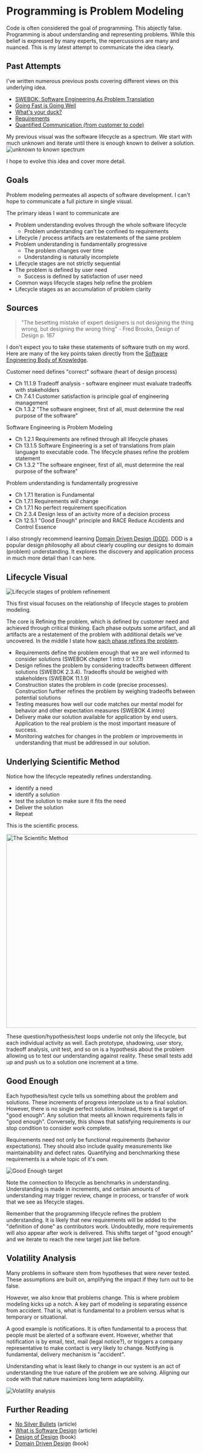 # Programming is Problem Modeling

<!-- TODO: this is a post worth having reviewed before I release it -->
<!-- TODO: align overall angle. The post is half visual experimentation, half dissertation on modeling -->
Code is often considered the goal of programming. This abjectly false. Programming is about understanding and representing problems. While this belief is expressed by many experts, the repercussions are many and nuanced. This is my latest attempt to communicate the idea clearly.


## Past Attempts

I've written numerous previous posts covering different views on this underlying idea.
- [SWEBOK: Software Engineering As Problem Translation](../_posts/2021-08-13-Swebok-transform-view.md)
- [Going Fast is Going Well](../_posts/2021-01-29-Going-Fast-is-Going-Well.md)
- [What's your duck?](../_posts/2020-10-02-Whats-Your-Duck.md)
- [Requirements](../_posts/DevEssentials/2018-11-25-Requirements.md)
- [Quantified Communication (from customer to code)](../_posts/2021-03-19-Quantified-Communication-Customer-to-Code.md)

My previous visual was the software lifecycle as a spectrum. We start with much unknown and iterate until there is enough known to deliver a solution.
![unknown to known spectrum](../post-media/Going-Fast/spectrum.png)

I hope to evolve this idea and cover more detail.

## Goals

Problem modeling permeates all aspects of software development. I can't hope to communicate a full picture in single visual.

The primary ideas I want to communicate are
- Problem understanding evolves through the whole software lifecycle
  - Problem understanding can't be confined to requirements 
- Lifecycle / process artifacts are restatements of the same problem
- Problem understanding is fundamentally progressive
  - The problem changes over time
  - Understanding is naturally incomplete
- Lifecycle stages are not strictly sequential
- The problem is defined by user need
  - Success is defined by satisfaction of user need
- Common ways lifecycle stages help refine the problem
- Lifecycle stages as an accumulation of problem clarity

<!-- 
Secondary ideas I'd like to communicate 

- Software/developer needs constrain solutions to the problem, but are secondary
  - Examples: 
    - Developer time impacts schedule, but not individual functional expectations
    - Qual
    - maintainability impacts velocity and developer happiness
- There is no perfect design -->


## Sources

> "The besetting mistake of expert designers is not designing the thing wrong, but designing the wrong thing" - Fred Brooks, Design of Design p. 167

I don't expect you to take these statements of software truth on my word. Here are many of the key points taken directly from the [Software Engineering Body of Knowledge](../_posts/2021-07-30-SWEBOK-review.md).

Customer need defines "correct" software (heart of design process)
- Ch 11.1.9 Tradeoff analysis - software engineer must evaluate tradeoffs with stakeholders
- Ch 7.4.1 Customer satisfaction is principle goal of engineering management
- Ch 1.3.2 "The software engineer, first of all, must determine the real purpose of the software"

Software Engineering is Problem Modeling
- Ch 1.2.1 Requirements are refined through all lifecycle phases
- Ch 13.1.5 Software Engineering is a set of translations from plain language to executable code. The lifecycle phases refine the problem statement
- Ch 1.3.2 "The software engineer, first of all, must determine the real purpose of the software"

Problem understanding is fundamentally progressive
- Ch 1.7.1 Iteration is Fundamental
- Ch 1.7.1 Requirements *will* change
- Ch 1.7.1 No perfect requirement specification
- Ch 2.3.4 Design less of an activity more of a decision process
- Ch 12.5.1 "Good Enough" principle and RACE Reduce Accidents and Control Essence


I also strongly recommend learning [Domain Driven Design (DDD)](https://www.amazon.com/Domain-Driven-Design-Tackling-Complexity-Software/dp/0321125215). DDD is a popular design philosophy all about clearly coupling our designs to domain (problem) understanding.
It explores the discovery and application process in much more detail than I can here. 

<!-- Testing isn't optional
- Ch 4.intro "Software testing is, or should be, pervasive throughout the entire development and maintenance lifecycle" -->

## Lifecycle Visual

![Lifecycle stages of problem refinement](../post-media/SWEBOK/problem-refinement-cycle.drawio.svg)

This first visual focuses on the relationship of lifecycle stages to problem modeling. 

The core is Refining the problem, which is defined by customer need and achieved through critical thinking. Each phase outputs some artifact, and all artifacts are a restatement of the problem with additional details we've uncovered. In the middle I state how [each phase refines the problem](../_posts/2021-08-13-Swebok-transform-view.md). 
- Requirements define the problem enough that we are well informed to consider solutions (SWEBOK chapter 1 intro or 1.7.1)
- Design refines the problem by considering tradeoffs between different solutions (SWEBOK 2.3.4). Tradeoffs should be weighed with stakeholders (SWEBOK 11.1.9)
- Construction states the problem in code (precise processes). Construction further refines the problem by weighing tradeoffs between potential solutions
- Testing measures how well our code matches our mental model for behavior and other expectation measures (SWEBOK 4.intro)
- Delivery make our solution available for application by end users. Application to the real problem is the most important measure of success.
- Monitoring watches for changes in the problem or improvements in understanding that must be addressed in our solution.

## Underlying Scientific Method

Notice how the lifecycle repeatedly refines understanding.
- identify a need
- identify a solution
- test the solution to make sure it fits the need
- Deliver the solution
- Repeat

This is the scientific process.

<a title="Efbrazil, CC BY-SA 4.0 &lt;https://creativecommons.org/licenses/by-sa/4.0&gt;, via Wikimedia Commons" href="https://commons.wikimedia.org/wiki/File:The_Scientific_Method.svg"><img width="512" alt="The Scientific Method" src="https://upload.wikimedia.org/wikipedia/commons/thumb/8/82/The_Scientific_Method.svg/512px-The_Scientific_Method.svg.png"></a>

These question/hypothesis/test loops underlie not only the lifecycle, but each individual activity as well. Each prototype, shadowing, user story, tradeoff analysis, unit test, and so on is a hypothesis about the problem allowing us to test our understanding against reality. These small tests add up and push us to a solution one increment at a time.


## Good Enough

Each hypothesis/test cycle tells us something about the problem and solutions. These increments of progress interpolate us to a final solution.
However, there is no single perfect solution. Instead, there is a target of "good enough". Any solution that meets all known requirements falls in "good enough".
Conversely, this shows that satisfying requirements is our stop condition to consider work complete.

Requirements need not only be functional requirements (behavior expectations). They should also include quality measurements like maintainability and defect rates. Quantifying and benchmarking these requirements is a whole topic of it's own.

![Good Enough target](../post-media/SWEBOK/iterative-good-enough.drawio.svg)

Note the connection to lifecycle as benchmarks in understanding. Understanding is made in increments, and certain amounts of understanding may trigger review, change in process, or transfer of work that we see as lifecycle stages.

Remember that the programming lifecycle refines the problem understanding. It is likely that new requirements will be added to the "definition of done" as contributors work.
Undoubtedly, more requirements will also appear after work is delivered. This shifts target of "good enough" and we iterate to reach the new target just like before. 

## Volatility Analysis

Many problems in software stem from hypotheses that were never tested. These assumptions are built on, amplifying the impact if they turn out to be false.

However, we also know that problems change. This is where problem modeling kicks up a notch. A key part of modeling is separating essence from accident. That is, what is fundamental to a problem versus what is temporary or situational. 

A good example is notifications. It is often fundamental to a process that people must be alerted of a software event. However, whether that notification is by email, text, mail (legal notice?), or triggers a company representative to make contact is very likely to change. Notifying is fundamental, delivery mechanism is "accident".

Understanding what is least likely to change in our system is an act of understanding the true nature of the problem we are solving. Aligning our code with that nature maximizes long term adaptability.

![Volatility analysis](../site-media/../post-media/IDesign-System/iDesignSolutionScubbing.png)

## Further Reading
- [No Silver Bullets](https://www.cs.unc.edu/techreports/86-020.pdf) (article)
- [What is Software Design](https://www.developerdotstar.com/mag/articles/reeves_design.html) (article)
- [Design of Design](https://www.amazon.com/Design-Essays-Computer-Scientist/dp/0201362988) (book)
- [Domain Driven Design](https://www.amazon.com/Domain-Driven-Design-Tackling-Complexity-Software/dp/0321125215) (book)




<!-- "The quality of your questions determines the quality of your decisions"

  - in this vein, one visual is responsible for communicating connection to problem understanding, the other to progression of the understanding over time -->
